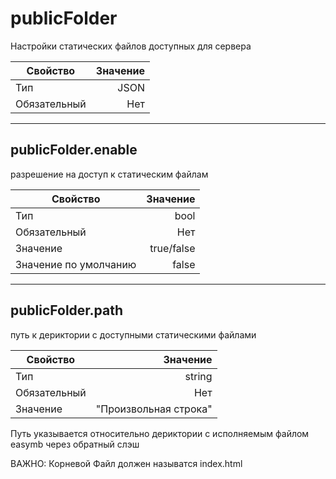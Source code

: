 
# **publicFolder**

Настройки статических файлов доступных для сервера

|Свойство|Значение|
|----|---:|
|Тип|JSON|
|Обязательный|Нет|

----

## **publicFolder**.enable

разрешение на доступ к статическим файлам

|Свойство|Значение|
|----|---:|
|Тип|bool|
|Обязательный|Нет|
|Значение|true/false|
|Значение по умолчанию|false|

----

## **publicFolder**.path  

путь к дериктории с доступными статическими файлами

|Свойство|Значение|
|----|---:|
|Тип|string|
|Обязательный|Нет|
|Значение|"Произвольная строка"|

Путь указывается относительно дериктории c исполняемым файлом easymb через обратный слэш

ВАЖНО: Корневой Файл должен называтся index.html
